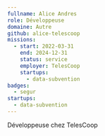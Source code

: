 ```yaml
---
fullname: Alice Andres
role: Développeuse
domaine: Autre
github: alice-telescoop
missions:
  - start: 2022-03-31
    end: 2024-12-31
    status: service
    employer: TelesCoop
    startups:
      - data-subvention
badges:
  - segur
startups:
  - data-subvention
---
```

Développeuse chez TelesCoop